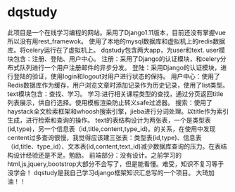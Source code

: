 # dqstudy
此项目是一个在线学习编程的网站。采用了Django1.11版本，目前还没有掌握vue所以没有用rest_framewok。
使用了本地的mysql数据库和虚拟机上的redis数据库。将celery运行在了虚拟机上。
dqstudy包含两大app，为user和text.
user模块包含：注册、登陆、用户中心。
  注册：采用了Django的认证模块，和celery分布式队列进行一个用户注册邮件的异步分发。
  登陆：采用Django的认证模块，进行登陆的验证，使用login和logout对用户进行状态的保持。
  用户中心：使用了Redis数据库作为缓存，用户浏览文章时添加记录作为历史记录，使用了list类型。
text模块包含：查找、学习。
  学习:进行相关课程类型的查找，通过分页返回title列表展示，供自行选择。使用模板渲染防止转义safe过滤器。
  搜索：使用了haystack全文检索框架和whoosh搜索引擎，jieba进行分词处理。以title作为索引生成，进行检索和查询的操作。
text的表结构设计为两张表，一个是类型表(id,type)，另一个信息表（id,title,content,type_id)。的关系，在使用中发现centent过多查询很慢，我觉得应该建三张表：类型表(id,type)、信息表（id,title、type_id）、文本表(id,content,text_id)减少数据库查询的压力。在表结构设计经验还是不足。勉励。
前端部分：没有设计。之前学习的html,js,jquery,bootstrop大部分不会写了，但是能看懂。难受，知识不复习等于没学会！
dqstudy是我自己学习django框架知识汇总写的一个项目。
大琦加油！！
